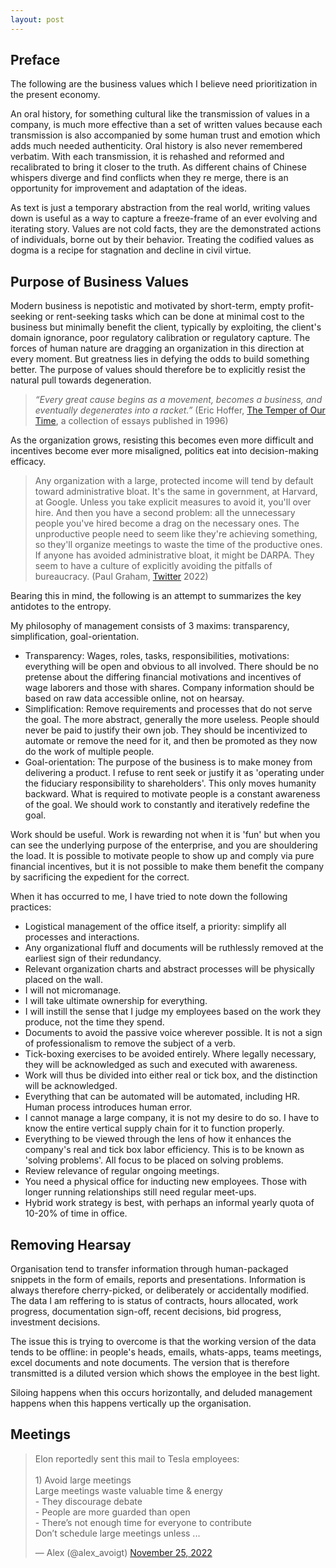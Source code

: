 ```yaml
---
layout: post
---
```


## Preface

The following are the business values which I believe need prioritization in the present economy.

An oral history, for something cultural like the transmission of values in a company, is much more effective than a set of written values because each transmission is also accompanied by some human trust and emotion which adds much needed authenticity. Oral history is also never remembered verbatim. With each transmission, it is rehashed and reformed and recalibrated to bring it closer to the truth. As different chains of Chinese whispers diverge and find conflicts when they re merge, there is an opportunity for improvement and adaptation of the ideas.

As text is just a temporary abstraction from the real world, writing values down is useful as a way to capture a freeze-frame of an ever evolving and iterating story. Values are not cold facts, they are the demonstrated actions of individuals, borne out by their behavior. Treating the codified values as dogma is a recipe for stagnation and decline in civil virtue.

## Purpose of Business Values

Modern business is nepotistic and motivated by short-term, empty profit-seeking or rent-seeking tasks which can be done at minimal cost to the business but minimally benefit the client, typically by exploiting, the client's domain ignorance, poor regulatory calibration or regulatory capture. The forces of human nature are dragging an organization in this direction at every moment. But greatness lies in defying the odds to build something better. The purpose of values should therefore be to explicitly resist the natural pull towards degeneration.

> _“Every great cause begins as a movement, becomes a business, and eventually degenerates into a racket.”_ (Eric Hoffer, [The Temper of Our Time](https://www.goodreads.com/work/quotes/1210985), a collection of essays published in 1996)

As the organization grows, resisting this becomes even more difficult and incentives become ever more misaligned, politics eat into decision-making efficacy.

> Any organization with a large, protected income will tend by default toward administrative bloat. It's the same in government, at Harvard, at Google. Unless you take explicit measures to avoid it, you'll over hire. And then you have a second problem: all the unnecessary people you've hired become a drag on the necessary ones. The unproductive people need to seem like they're achieving something, so they'll organize meetings to waste the time of the productive ones. If anyone has avoided administrative bloat, it might be DARPA. They seem to have a culture of explicitly avoiding the pitfalls of bureaucracy. (Paul Graham, [Twitter](https://twitter.com/paulg/status/1588113756189597696?s=20&t=-KxfSin4Qlyzie-TEeguDA) 2022) 


Bearing this in mind, the following is an attempt to summarizes the key antidotes to the entropy.

My philosophy of management consists of 3 maxims: transparency, simplification, goal-orientation.

- Transparency: Wages, roles, tasks, responsibilities, motivations: everything will be open and obvious to all involved. There should be no pretense about the differing financial motivations and incentives of wage laborers and those with shares. Company information should be based on raw data accessible online, not on hearsay.
- Simplification: Remove requirements and processes that do not serve the goal. The more abstract, generally the more useless. People should never be paid to justify their own job. They should be incentivized to automate or remove the need for it, and then be promoted as they now do the work of multiple people.
- Goal-orientation: The purpose of the business is to make money from delivering a product. I refuse to rent seek or justify it as 'operating under the fiduciary responsibility to shareholders'. This only moves humanity backward. What is required to motivate people is a constant awareness of the goal. We should work to constantly and iteratively redefine the goal. 

Work should be useful. Work is rewarding not when it is 'fun' but when you can see the underlying purpose of the enterprise, and you are shouldering the load. It is possible to motivate people to show up and comply via pure financial incentives, but it is not possible to make them benefit the company by sacrificing the expedient for the correct.

When it has occurred to me, I have tried to note down the following practices:

- Logistical management of the office itself, a priority: simplify all processes and interactions.
- Any organizational fluff and documents will be ruthlessly removed at the earliest sign of their redundancy.
- Relevant organization charts and abstract processes will be physically placed on the wall.
- I will not micromanage. 
- I will take ultimate ownership for everything.
- I will instill the sense that I judge my employees based on the work they produce, not the time they spend.
- Documents to avoid the passive voice wherever possible. It is not a sign of professionalism to remove the subject of a verb. 
- Tick-boxing exercises to be avoided entirely. Where legally necessary, they will be acknowledged as such and executed with awareness.
- Work will thus be divided into either real or tick box, and the distinction will be acknowledged.
- Everything that can be automated will be automated, including HR. Human process introduces human error.
- I cannot manage a large company, it is not my desire to do so. I have to know the entire vertical supply chain for it to function properly.
- Everything to be viewed through the lens of how it enhances the company's real and tick box labor efficiency. This is to be known as 'solving problems'. All focus to be placed on solving problems. 
- Review relevance of regular ongoing meetings.
- You need a physical office for inducting new employees. Those with longer running relationships still need regular meet-ups.
- Hybrid work strategy is best, with perhaps an informal yearly quota of 10-20% of time in office.

## Removing Hearsay

Organisation tend to transfer information through human-packaged snippets in the form of emails, reports and presentations. Information is always therefore cherry-picked, or deliberately or accidentally modified. The data I am reffering to is status of contracts, hours allocated, work progress, documentation sign-off, recent decisions, bid progress, investment decisions.

The issue this is trying to overcome is that the working version of the data tends to be offline: in people's heads, emails, whats-apps, teams meetings, excel documents and note documents. The version that is therefore transmitted is a diluted version which shows the employee in the best light.

Siloing happens when this occurs horizontally, and deluded management happens when this happens vertically up the organisation. 



## Meetings

<blockquote class="twitter-tweet"><p lang="en" dir="ltr">Elon reportedly sent this mail to Tesla employees:<br><br>1) Avoid large meetings<br>Large meetings waste valuable time &amp; energy<br>- They discourage debate<br>- People are more guarded than open<br>- There’s not enough time for everyone to contribute<br>Don’t schedule large meetings unless ...</p>&mdash; Alex (@alex_avoigt) <a href="https://twitter.com/alex_avoigt/status/1596182210159456256?ref_src=twsrc%5Etfw">November 25, 2022</a></blockquote> <script async src="https://platform.twitter.com/widgets.js" charset="utf-8"></script>


